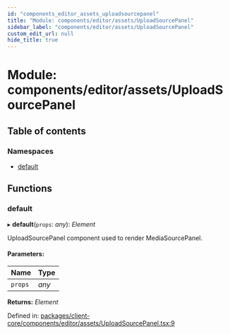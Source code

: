 ```yaml
---
id: "components_editor_assets_uploadsourcepanel"
title: "Module: components/editor/assets/UploadSourcePanel"
sidebar_label: "components/editor/assets/UploadSourcePanel"
custom_edit_url: null
hide_title: true
---
```


# Module: components/editor/assets/UploadSourcePanel

## Table of contents

### Namespaces

- [default](components_editor_assets_uploadsourcepanel.default.md)

## Functions

### default

▸ **default**(`props`: *any*): *Element*

UploadSourcePanel component used to render MediaSourcePanel.

#### Parameters:

Name | Type |
:------ | :------ |
`props` | *any* |

**Returns:** *Element*

Defined in: [packages/client-core/components/editor/assets/UploadSourcePanel.tsx:9](https://github.com/xr3ngine/xr3ngine/blob/56376a778/packages/client-core/components/editor/assets/UploadSourcePanel.tsx#L9)
